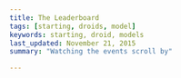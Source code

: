```yaml
---
title: The Leaderboard
tags: [starting, droids, model]
keywords: starting, droid, models 
last_updated: November 21, 2015
summary: "Watching the events scroll by"

---
```



<script> 
$(document).ready(function(){

});

</script>

<script> 
function calculateFocus(blockHash, droidID) {
    var focus_input = blockHash + 'FOCUS' + droidID.toString();
    var focus_hash = CryptoJS.SHA256(focus_input).toString(CryptoJS.enc.Hex);
    var first_byte = parseInt(focus_hash.substring(0, 2), 16);

    return first_byte / 255.0;
};

function calculateEnergy(blockHash, droidID) {
    var energy_input = blockHash + 'ENERGY' + droidID.toString();
    var energy_hash = CryptoJS.SHA256(energy_input).toString(CryptoJS.enc.Hex);
    var first_byte = parseInt(energy_hash.substring(0, 2), 16);

    return first_byte / 255.0;
};

function makeGradientColor(color1, color2, percent) {
    var newColor = {};

    function makeChannel(a, b) {
        return(a + Math.round((b-a)*(percent/100)));
    }

    function makeColorPiece(num) {
        num = Math.min(num, 255);   // not more than 255
        num = Math.max(num, 0);     // not less than 0
        var str = num.toString(16);
        if (str.length < 2) {
            str = "0" + str;
        }
        return(str);
    }

    newColor.r = makeChannel(color1.r, color2.r);
    newColor.g = makeChannel(color1.g, color2.g);
    newColor.b = makeChannel(color1.b, color2.b);
    newColor.cssColor = "#" + 
                        makeColorPiece(newColor.r) + 
                        makeColorPiece(newColor.g) + 
                        makeColorPiece(newColor.b);
    return(newColor);
}

$(document).ready(function(){
        var current_blockhash;
        jQuery.ajax({
        	url: "https://api.coindroids.com/currency?id=eq.1",
		    type: "GET",
		    processData: false,
		    contentType: 'application/json'
        })
        .done(function(data, textStatus, jqXHR) {
            current_blockhash = data[0].last_ingested.block_hash;
        });
	
		jQuery.ajax({
		    url: "https://api.coindroids.com/droid?is_active=is.true&order=purse_current.desc,level.asc",
		    type: "GET",
		    processData: false,
		    contentType: 'application/json',
			})
		.done(function(data, textStatus, jqXHR) {
			current_droid = '';
			for (index = data.length - 1; index >= 0; --index) { 
				if (current_droid != data[index].id) {

                    var droidID = data[index].id;
					$("#droid_list").prepend("<div id='droid_"+droidID+"'><div class='row'><div class='col-lg-2' ><b>"+data[index].name+"</b> id: " + data[index].id +  <i>Level "+data[index].level+" </i></div><div class='col-lg-6 text-right' ></div></div></div>")

					$("#droid_"+droidID).append("<div class='row'><div class='col-lg-4'>Purse "+create_progress_bar((data[index].purse_current/10000),(data[index].purse_max/10000))+"</div><div class='col-lg-4 '>Health "+create_progress_bar(data[index].health_current,data[index].health_max)+"</div></div>");

                    var focus_name = "focusChart_" + droidID.toString();
                    var energy_name = "energyChart_" + droidID.toString();
					var qrtext = encodeURIComponent("bitcoin://" + data[index].attack_address + "?message=Attack " + data[index].name);

					$("#droid_"+droidID).append("<div class='row'><div class='col-lg-8 text-center'>"+((data[index].attack_address == null)?'Inactive':('<img src="https://chart.googleapis.com/chart?cht=qr&chl='+qrtext+'&chs=180x180&choe=UTF-8&chld=L|2" alt="">'+data[index].attack_address+'<canvas id="'+focus_name+'" width="100" height="100"></canvas>&nbsp;&nbsp;<canvas id="'+energy_name+'" width="100" height="100"></canvas></p>'))+ '</div></div>');

                    var red = {r:255, g:0, b:0};
                    var green = {r:0, g:255, b:0};

                    var focus = Math.round(calculateFocus(current_blockhash, droidID) * 100);
                    var energy = Math.round(calculateEnergy(current_blockhash, droidID) * 100);

                    var focusColor = makeGradientColor(red, green, focus);
                    var energyColor = makeGradientColor(red, green, energy);


					var focusData = [{value: 100-focus,color:"white"},{value: focus,color:focusColor.cssColor,label:"Focus"}];
					var energyData = [{value: 100-energy,color:"white"},{value: energy,color:energyColor.cssColor,label:"Energy"}];

					var doughnutOptions = {segmentShowStroke: true, segmentStrokeColor: '#000000', segmentStrokeWidth: 1, animationEasing: "easeOutBounce"};

					var focus_ctx = document.getElementById(focus_name).getContext("2d");
					var focusChart = new Chart(focus_ctx).Doughnut(focusData, doughnutOptions);

					var energy_ctx = document.getElementById(energy_name).getContext("2d");
					var energyChart = new Chart(energy_ctx).Doughnut(energyData, doughnutOptions);

					$("#droid_"+droidID).append("<div class='row'><div class='col-lg-8'><hr></div></div>");	
					
					current_droid = data[index].id;
					
				}
 
			}		 	

		    console.log("HTTP Request Succeeded: " + jqXHR.status);
		    console.log(data);
		})
		.fail(function(jqXHR, textStatus, errorThrown) {
		    console.log("HTTP Request Failed");
		})
		.always(function() {
		       $("#submit-lookup").show();
			   $("#submit-lookup-hidden").hide();
		});
		
});		


function create_progress_bar(now, max){
	
	return '<div class="progress"><div class="progress-bar" role="progressbar"  style=" color: black; width: ' + Math.round((now/max)*100) + '%;" ><span style="min-width: 100px; overflow:visible; ">' + now+'/'+max +'</span></div></div>';

}

</script>


<div class="container" id='droid_list'>

</div>



<br />


